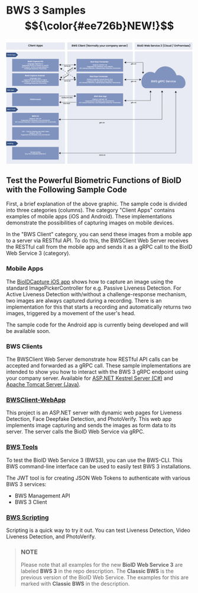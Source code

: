# BWS 3 Samples $${\color{#ee726b}NEW!}$$ 

![BWS 3 Samples Overview](https://github.com/BioID-GmbH/.github/blob/main/images/BWS3-Samples.png)

## Test the Powerful Biometric Functions of BioID with the Following Sample Code

First, a brief explanation of the above graphic. The sample code is divided into three categories (columns). The category "Client Apps" contains examples of mobile apps (iOS and Android). 
These implementations demonstrate the possibilities of capturing images on mobile devices.

In the "BWS Client" category, you can send these images from a mobile app to a server via RESTful API. To do this, the BWSClient Web Server receives the RESTful call from the mobile app and sends it as a gRPC call to the BioID Web Service 3 (category).

### Mobile Apps
The [BioIDCapture iOS app][BioIDCapture-iOS] shows how to capture an image using the standard ImagePickerController for e.g. Passive Liveness Detection. 
For Active Liveness Detection with/without a challenge-response mechanism, two images are always captured during a recording. 
There is an implementation for this that starts a recording and automatically returns two images, triggered by a movement of the user's head.

The sample code for the Android app is currently being developed and will be available soon.

### BWS Clients
The BWSClient Web Server demonstrate how RESTful API calls can be accepted and forwarded as a gRPC call. These sample implementations are 
intended to show you how to interact with the BWS 3 gRPC endpoint using your company server. Available for [ASP.NET Kestrel Server (C#)][BWSClient-RestGrpc-CSharp] and [Apache Tomcat Server (Java)][BWSClient-RestGrpc-Java].

### [BWSClient-WebApp][BWSClient-WebApp] 
This project is an ASP.NET server with dynamic web pages for Liveness Detection, Face Deepfake Detection, and PhotoVerify. This web app implements image capturing and sends the images as form data to its server. 
The server calls the BioID Web Service via gRPC.

### [BWS Tools][BWSTools]
To test the BioID Web Service 3 (BWS3), you can use the BWS-CLI. This BWS command-line interface can be used to easily test BWS 3 installations. 

The JWT tool is for creating JSON Web Tokens to authenticate with various BWS 3 services:
* BWS Management API
* BWS 3 Client


### [BWS Scripting][BWSScripting]
Scripting is a quick way to try it out. You can test Liveness Detection, Video Liveness Detection, and PhotoVerify.


> ### NOTE
> 
> Please note that all examples for the new **BioID Web Service 3** are labeled **BWS 3** in the repo description. 
> The **Classic BWS** is the previous version of the BioID Web Service. The examples for this are marked with **Classic BWS** in the description. 


[BioIDCapture-iOS]: https://github.com/BioID-GmbH/BioIDCapture-iOS "Go to this Repo"
[BWSClient-WebApp]: https://github.com/BioID-GmbH/BWSClient-WebApp
[BWSClient-RestGrpc-CSharp]: https://github.com/BioID-GmbH/BWSClient-RestGrpc-CSharp
[BWSClient-RestGrpc-Java]: https://github.com/BioID-GmbH/BWSClient-RestGrpc-Java
[BWSTools]: https://github.com/BioID-GmbH/BWSTools
[BWSScripting]: https://github.com/BioID-GmbH/BWSScripting

[bioidaccountregister]: https://account.bioid.com/Account/Register "Register a BioID account" 
[trial]: https://bwsportal.bioid.com/register "Register for a trial instance"
[bwsportal]: https://bwsportal.bioid.com "BWS Portal"
[liveness]: https://developer.bioid.com/bws/grpc/livenessdetection/ "Presentation attack detection."
[photoverify]: https://developer.bioid.com/bws/grpc/photoverify/ "PhotoVerify"
[videoliveness]: https://developer.bioid.com/bws/grpc/videolivenessdetection/ "Presentation attack detection in videos."
[playground]: https://playground.bioid.com "BioID Playground"
